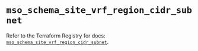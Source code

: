# `mso_schema_site_vrf_region_cidr_subnet`

Refer to the Terraform Registry for docs: [`mso_schema_site_vrf_region_cidr_subnet`](https://registry.terraform.io/providers/ciscodevnet/mso/1.5.3/docs/resources/schema_site_vrf_region_cidr_subnet).
